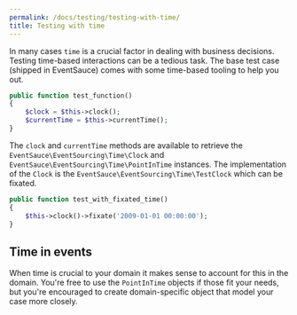 ```yaml
---
permalink: /docs/testing/testing-with-time/
title: Testing with time
---
```


In many cases `time` is a crucial factor in dealing with business
decisions. Testing time-based interactions can be a tedious task.
The base test case (shipped in EventSauce) comes with some time-based 
tooling to help you out.

```php
public function test_function()
{
    $clock = $this->clock();
    $currentTime = $this->currentTime();
}
```

The `clock` and `currentTime` methods are available to retrieve the
`EventSauce\EventSourcing\Time\Clock` and `EventSauce\EventSourcing\Time\PointInTime`
instances. The implementation of the `Clock` is the
`EventSauce\EventSourcing\Time\TestClock` which can be fixated.

```php
public function test_with_fixated_time()
{
    $this->clock()->fixate('2009-01-01 00:00:00');
}
```

## Time in events

When time is crucial to your domain it makes sense to account for this in
the domain. You're free to use the `PointInTime` objects if those fit your
needs, but you're encouraged to create domain-specific object that model
your case more closely.

